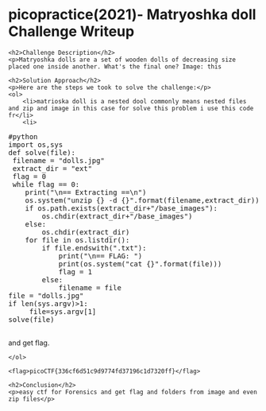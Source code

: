 <!DOCTYPE html>
<html>
<title>picopractice(2021)- Matryoshka doll Challenge Writeup</title>


<body>
    <h1>picopractice(2021)- Matryoshka doll Challenge Writeup</h1>

    <h2>Challenge Description</h2>
    <p>Matryoshka dolls are a set of wooden dolls of decreasing size placed one inside another. What's the final one? Image: this
</p>

    <h2>Solution Approach</h2>
    <p>Here are the steps we took to solve the challenge:</p>
    <ol>
        <li>matrioska doll is a nested dool commonly means nested files and zip and image in this case for solve this problem i use this code fr</li>
        <li>
<pre>
#python
import os,sys
def solve(file):
 filename = "dolls.jpg"
 extract_dir = "ext"
 flag = 0
 while flag == 0:
    print("\n== Extracting ==\n")
    os.system("unzip {} -d {}".format(filename,extract_dir))
    if os.path.exists(extract_dir+"/base_images"):
        os.chdir(extract_dir+"/base_images")
    else:
        os.chdir(extract_dir)
    for file in os.listdir():
        if file.endswith(".txt"):
            print("\n== FLAG: ")
            print(os.system("cat {}".format(file)))
            flag = 1
        else:
            filename = file
file = "dolls.jpg"
if len(sys.argv)>1:
     file=sys.argv[1]
solve(file)

</pre>
and get flag.
  </li>
               

      
    </ol>

    <flag>picoCTF{336cf6d51c9d9774fd37196c1d7320ff}</flag>

    <h2>Conclusion</h2>
    <p>easy ctf for Forensics and get flag and folders from image and even zip files</p>
</body>
</html>

